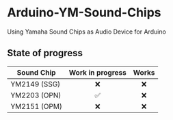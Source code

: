 # Arduino-YM-Sound-Chips
Using Yamaha Sound Chips as Audio Device for Arduino


## State of progress

| Sound Chip   | Work in progress | Works |
| ------------ | :--------------: | :---: |
| YM2149 (SSG) | :x: | :x: |
| YM2203 (OPN) | :white_check_mark: | :x: |
| YM2151 (OPM) | :x: | :x: |
